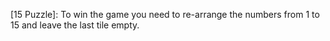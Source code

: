 [15 Puzzle]: To win the game you need to re-arrange the numbers from 1 to 15 and leave the last tile empty. 


